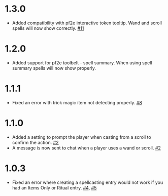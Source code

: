 # 1.3.0
- Added compatibility with pf2e interactive token tooltip. Wand and scroll spells will now show correctly. [#11](https://github.com/Rowiz49/pf2e-wands-and-scrolls/issues/11)
# 1.2.0
- Added support for pf2e toolbelt - spell summary. When using spell summary spells will now show properly.
# 1.1.1
- Fixed an error with trick magic item not detecting properly. [#8](https://github.com/Rowiz49/pf2e-wands-and-scrolls/issues/8)
# 1.1.0
- Added a setting to prompt the player when casting from a scroll to confirm the action. [#2](https://github.com/Rowiz49/pf2e-wands-and-scrolls/issues/2)
- A message is now sent to chat when a player uses a wand or scroll. [#2](https://github.com/Rowiz49/pf2e-wands-and-scrolls/issues/2)
# 1.0.3
- Fixed an error where creating a spellcasting entry would not work if you had an Items Only or Ritual entry. [#4](https://github.com/Rowiz49/pf2e-wands-and-scrolls/issues/4), [#5](https://github.com/Rowiz49/pf2e-wands-and-scrolls/issues/5)
